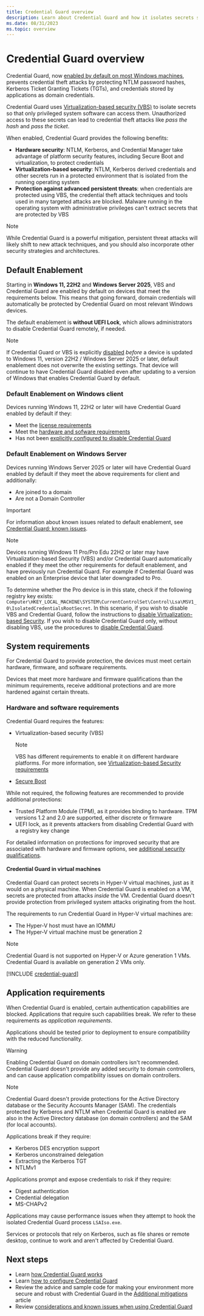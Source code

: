 ```yaml
---
title: Credential Guard overview
description: Learn about Credential Guard and how it isolates secrets so that only privileged system software can access them.
ms.date: 08/31/2023
ms.topic: overview
---
```


# Credential Guard overview

Credential Guard, now [enabled by default on most Windows machines](#default-enablement), prevents credential theft attacks by protecting NTLM password hashes, Kerberos Ticket Granting Tickets (TGTs), and credentials stored by applications as domain credentials.

Credential Guard uses [Virtualization-based security (VBS)](/windows-hardware/design/device-experiences/oem-vbs) to isolate secrets so that only privileged system software can access them. Unauthorized access to these secrets can lead to credential theft attacks like *pass the hash* and *pass the ticket*.

When enabled, Credential Guard provides the following benefits:

- **Hardware security**: NTLM, Kerberos, and Credential Manager take advantage of platform security features, including Secure Boot and virtualization, to protect credentials
- **Virtualization-based security**: NTLM, Kerberos derived credentials and other secrets run in a protected environment that is isolated from the running operating system
- **Protection against advanced persistent threats**: when credentials are protected using VBS, the credential theft attack techniques and tools used in many targeted attacks are blocked. Malware running in the operating system with administrative privileges can't extract secrets that are protected by VBS

> [!NOTE]
> While Credential Guard is a powerful mitigation, persistent threat attacks will likely shift to new attack techniques, and you should also incorporate other security strategies and architectures.

## Default Enablement

Starting in **Windows 11, 22H2** and **Windows Server 2025**, VBS and Credential Guard are enabled by default on devices that meet the requirements below. This means that going forward, domain credentials will automatically be protected by Credential Guard on most relevant Windows devices.

The default enablement is **without UEFI Lock**, which allows administrators to disable Credential Guard remotely, if needed.

> [!NOTE]
> If Credential Guard or VBS is explicitly [disabled](configure.md/#disable-credential-guard) *before* a device is updated to Windows 11, version 22H2 / Windows Server 2025 or later, default enablement does not overwrite the existing settings. That device will continue to have Credential Guard disabled even after updating to a version of Windows that enables Credential Guard by default.

### Default Enablement on Windows client

Devices running Windows 11, 22H2 or later will have Credential Guard enabled by default if they:

- Meet the [license requirements](#windows-edition-and-licensing-requirements)
- Meet the [hardware and sofware requirements](#system-requirements)
- Has not been [explicitly configured to disable Credential Guard](configure.md/#default-enablement)

### Default Enablement on Windows Server

Devices running Windows Server 2025 or later will have Credential Guard enabled by default if they meet the above requirements for client and additionally:

- Are joined to a domain
- Are not a Domain Controller

> [!IMPORTANT]
> For information about known issues related to default enablement, see [Credential Guard: known issues](considerations-known-issues.md#single-sign-on-for-network-services-breaks-after-upgrading-to-windows-11-version-22h2).

> [!NOTE]
> Devices running Windows 11 Pro/Pro Edu 22H2 or later may have Virtualization-based Security (VBS) and/or Credential Guard automatically enabled if they meet the other requirements for default enablement, and have previously run Credential Guard. For example if Credential Guard was enabled on an Enterprise device that later downgraded to Pro.
>
> To determine whether the Pro device is in this state, check if the following registry key exists: `Computer\HKEY_LOCAL_MACHINE\SYSTEM\CurrentControlSet\Control\Lsa\MSV1_0\IsolatedCredentialsRootSecret`. In this scenario, if you wish to disable VBS and Credential Guard, follow the instructions to [disable Virtualization-based Security](#disable-virtualization-based-security). If you wish to disable Credential Guard only, without disabling VBS, use the procedures to [disable Credential Guard](#disable-credential-guard).

## System requirements

For Credential Guard to provide protection, the devices must meet certain hardware, firmware, and software requirements.

Devices that meet more hardware and firmware qualifications than the minimum requirements, receive additional protections and are more hardened against certain threats.

### Hardware and software requirements

Credential Guard requires the features:

- Virtualization-based security (VBS)
  >[!NOTE]
  > VBS has different requirements to enable it on different hardware platforms. For more information, see [Virtualization-based Security requirements](/windows-hardware/design/device-experiences/oem-vbs)
- [Secure Boot](../../operating-system-security/system-security/secure-the-windows-10-boot-process.md#secure-boot)

While not required, the following features are recommended to provide additional protections:

- Trusted Platform Module (TPM), as it provides binding to hardware. TPM versions 1.2 and 2.0 are supported, either discrete or firmware
- UEFI lock, as it prevents attackers from disabling Credential Guard with a registry key change

For detailed information on protections for improved security that are associated with hardware and firmware options, see [additional security qualifications](additional-mitigations.md#additional-security-qualifications).

#### Credential Guard in virtual machines

Credential Guard can protect secrets in Hyper-V virtual machines, just as it would on a physical machine. When Credential Guard is enabled on a VM, secrets are protected from attacks *inside* the VM. Credential Guard doesn't provide protection from privileged system attacks originating from the host.

The requirements to run Credential Guard in Hyper-V virtual machines are:

- The Hyper-V host must have an IOMMU
- The Hyper-V virtual machine must be generation 2

> [!NOTE]
> Credential Guard is not supported on Hyper-V or Azure generation 1 VMs. Credential Guard is available on generation 2 VMs only.

[!INCLUDE [credential-guard](../../../../includes/licensing/credential-guard.md)]

## Application requirements

When Credential Guard is enabled, certain authentication capabilities are blocked. Applications that require such capabilities break. We refer to these requirements as *application requirements*.

Applications should be tested prior to deployment to ensure compatibility with the reduced functionality.

> [!WARNING]
> Enabling Credential Guard on domain controllers isn't recommended.
> Credential Guard doesn't provide any added security to domain controllers, and can cause application compatibility issues on domain controllers.

> [!NOTE]
> Credential Guard doesn't provide protections for the Active Directory database or the Security Accounts Manager (SAM). The credentials protected by Kerberos and NTLM when Credential Guard is enabled are also in the Active Directory database (on domain controllers) and the SAM (for local accounts).

Applications break if they require:

- Kerberos DES encryption support
- Kerberos unconstrained delegation
- Extracting the Kerberos TGT
- NTLMv1

Applications prompt and expose credentials to risk if they require:

- Digest authentication
- Credential delegation
- MS-CHAPv2

Applications may cause performance issues when they attempt to hook the isolated Credential Guard process `LSAIso.exe`.

Services or protocols that rely on Kerberos, such as file shares or remote desktop, continue to work and aren't affected by Credential Guard.

## Next steps

- Learn [how Credential Guard works](how-it-works.md)
- Learn [how to configure Credential Guard](configure.md)
- Review the advice and sample code for making your environment more secure and robust with Credential Guard in the [Additional mitigations](additional-mitigations.md) article
- Review [considerations and known issues when using Credential Guard](considerations-known-issues.md)
